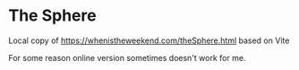 # The Sphere

Local copy of https://whenistheweekend.com/theSphere.html based on Vite

For some reason online version sometimes doesn't work for me.
